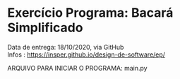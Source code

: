 # Exercício Programa: Bacará Simplificado
Data de entrega: 18/10/2020, via GitHub </br>
Infos : https://insper.github.io/design-de-software/ep/

ARQUIVO PARA INICIAR O PROGRAMA: main.py
